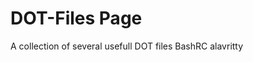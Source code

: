 <!DOCTYPE html>
<html>
<body>

<h1>DOT-Files Page</h1>

  <p>
  
  A collection of several usefull DOT files
  BashRC
  alavritty
  </p>


</body>
</html>

